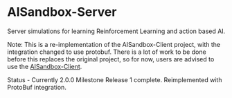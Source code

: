# AISandbox-Server

Server simulations for learning Reinforcement Learning and action based AI.

Note: This is a re-implementation of the AISandbox-Client project, with the integration changed to use protobuf. There is a lot of work to be done before this replaces the original project, so for now, users are advised to use the [AISandbox-Client](https://github.com/graham-evans/AISandbox-Client).

Status - Currently 2.0.0 Milestone Release 1 complete. Reimplemented with ProtoBuf integration.
